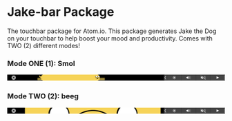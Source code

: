 # Jake-bar Package

The touchbar package for Atom.io. This package generates Jake the Dog on your touchbar
to help boost your mood and productivity. Comes with TWO (2) different modes!

### Mode ONE (1): Smol
![smol](assets/smol.png)

### Mode TWO (2): beeg
![beeg](assets/beeg.png)
